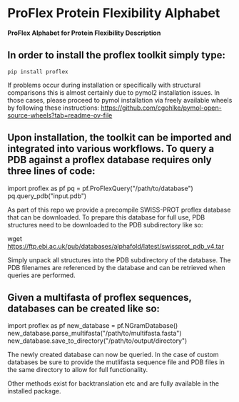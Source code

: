 # ProFlex Protein Flexibility Alphabet
**ProFlex Alphabet for Protein Flexibility Description**

## In order to install the proflex toolkit simply type:

`pip install proflex`

If problems occur during installation or specifically with structural comparisons this is almost certainly due to pymol2 installation issues. In those cases, please proceed to pymol installation via freely available wheels by following these instructions: https://github.com/cgohlke/pymol-open-source-wheels?tab=readme-ov-file

## Upon installation, the toolkit can be imported and integrated into various workflows. To query a PDB against a proflex database requires only three lines of code:

import proflex as pf
pq = pf.ProFlexQuery("/path/to/database")
pq.query_pdb("input.pdb")

As part of this repo we provide a precompile SWISS-PROT proflex database that can be downloaded. To prepare this database for full use, PDB structures need to be downloaded to the PDB subdirectory like so:

wget https://ftp.ebi.ac.uk/pub/databases/alphafold/latest/swissprot_pdb_v4.tar

Simply unpack all structures into the PDB subdirectory of the database. The PDB filenames are referenced by the database and can be retrieved when queries are performed.

## Given a multifasta of proflex sequences, databases can be created like so:

import proflex as pf
new_database = pf.NGramDatabase()
new_database.parse_multifasta("/path/to/multifasta.fasta")
new_database.save_to_directory("/path/to/output/directory")

The newly created database can now be queried. In the case of custom databases be sure to provide the mutlifasta sequence file and PDB files in the same directory to allow for full functionality.

Other methods exist for backtranslation etc and are fully available in the installed package. 



